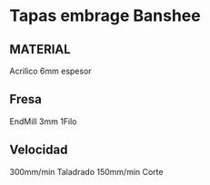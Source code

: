 # Tapas embrage Banshee

## MATERIAL

Acrilico 6mm espesor

## Fresa

EndMill 3mm 1Filo

## Velocidad

300mm/min Taladrado
150mm/min Corte

